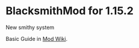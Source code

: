 # BlacksmithMod for 1.15.2
New smithy system

Basic Guide in [Mod Wiki](https://github.com/dani0105/BlacksmithMod/wiki/Blacksmith-Mod-Wiki).

